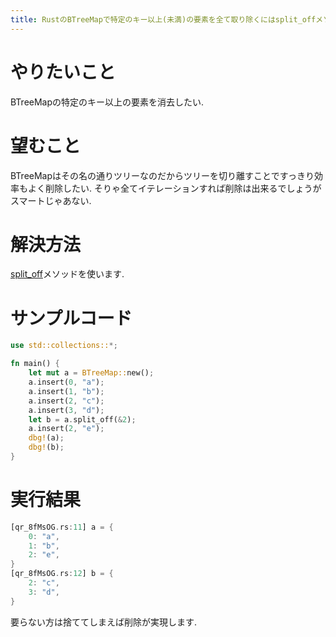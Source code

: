 ```yaml
---
title: RustのBTreeMapで特定のキー以上(未満)の要素を全て取り除くにはsplit_offメソッドを使う
---
```


# やりたいこと

BTreeMapの特定のキー以上の要素を消去したい.

# 望むこと

BTreeMapはその名の通りツリーなのだからツリーを切り離すことですっきり効率もよく削除したい.
そりゃ全てイテレーションすれば削除は出来るでしょうがスマートじゃあない.

# 解決方法

[split_off](https://doc.rust-lang.org/std/collections/struct.BTreeMap.html#method.split_off)メソッドを使います.

# サンプルコード

~~~rust
use std::collections::*;

fn main() {
    let mut a = BTreeMap::new();
    a.insert(0, "a");
    a.insert(1, "b");
    a.insert(2, "c");
    a.insert(3, "d");
    let b = a.split_off(&2);
    a.insert(2, "e");
    dbg!(a);
    dbg!(b);
}
~~~

# 実行結果

~~~rust
[qr_8fMsOG.rs:11] a = {
    0: "a",
    1: "b",
    2: "e",
}
[qr_8fMsOG.rs:12] b = {
    2: "c",
    3: "d",
}
~~~

要らない方は捨ててしまえば削除が実現します.
